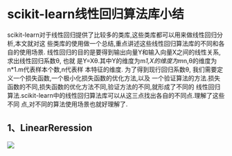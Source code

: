 # scikit-learn线性回归算法库小结

<script type="text/javascript" src="http://latex.codecogs.com/latexit.php?p&li&div"></script>
scikit-learn对于线性回归提供了比较多的类库,这些类库都可以用来做线性回归分析,本文就对这
些类库的使用做一个总结,重点讲述这些线性回归算法库的不同和各自的使用场景.
线性回归的目的是要得到输出向量Y和输入向量X之间的线性关系,求出线性回归系数&theta;, 也就
是Y=X&theta;.其中Y的维度为m*1,X的维度为m*n,&theta;的维度为n*1.m代表样本个数,n代表样
本特征的维度.
为了得到现行回归系数&theta;, 我们需要定义一个损失函数,一个极小化损失函数的优化方法,以及
一个验证算法的方法.损失函数的不同,损失函数的优化方法不同,验证方法的不同,就形成了不同的
线性回归算法.scikit-learn中的线性回归算法库可以从这三点找出各自的不同点.理解了这些不同
点,对不同的算法使用场景也就好理解了.
## 1、LinearReression

<img src="http://chart.googleapis.com/chart?cht=tx&chl= J(\Theta)=\frac{1}{2}(X\Theta-Y)^{T}(X\Theta-Y)" style="border:none;">
